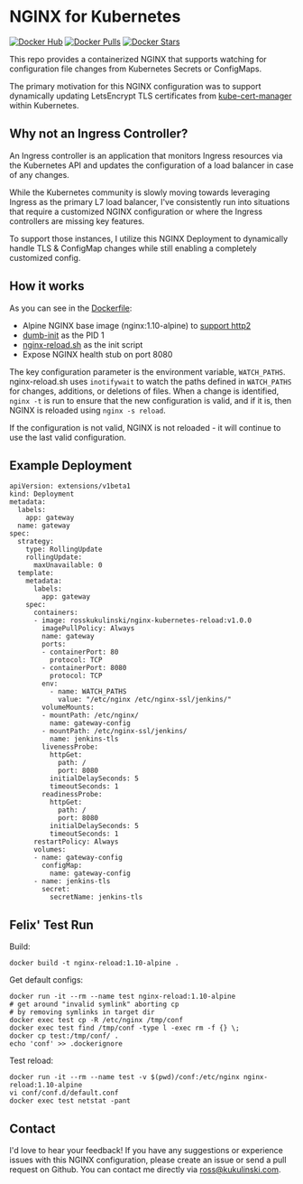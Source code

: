 # NGINX for Kubernetes

[![Docker Hub](https://img.shields.io/badge/docker-ready-blue.svg)](https://hub.docker.com/r/rosskukulinski/nginx-kubernetes-reload/)
[![Docker Pulls](https://img.shields.io/docker/pulls/rosskukulinski/nginx-kubernetes-reload.svg?maxAge=2592000)]()
[![Docker Stars](https://img.shields.io/docker/stars/rosskukulinski/nginx-kubernetes-reload.svg?maxAge=2592000)]()

This repo provides a containerized NGINX that supports watching for configuration file changes
from Kubernetes Secrets or ConfigMaps.

The primary motivation for this NGINX configuration was to support dynamically updating LetsEncrypt
TLS certificates from [kube-cert-manager](https://github.com/PalmStoneGames/kube-cert-manager) within Kubernetes.

## Why not an Ingress Controller?

An Ingress controller is an application that monitors Ingress resources via the Kubernetes API and updates the configuration of a load balancer in case of any changes.

While the Kubernetes community is slowly moving towards leveraging Ingress as the primary L7 load balancer,
I've consistently run into situations that require a customized NGINX configuration or where the Ingress controllers are missing key features.

To support those instances, I utilize this NGINX Deployment to dynamically handle TLS & ConfigMap changes
while still enabling a completely customized config.

## How it works

As you can see in the [Dockerfile](./Dockerfile):

* Alpine NGINX base image (nginx:1.10-alpine) to [support http2](https://github.com/nginxinc/docker-nginx/issues/76)
* [dumb-init](https://github.com/Yelp/dumb-init) as the PID 1
* [nginx-reload.sh](./nginx-reload.sh) as the init script
* Expose NGINX health stub on port 8080


The key configuration parameter is the environment variable, `WATCH_PATHS`.  nginx-reload.sh uses `inotifywait` to watch the paths defined in `WATCH_PATHS` for changes, additions, or deletions of files.  When a change is identified, `nginx -t` is run to ensure that the new configuration is valid, and if it is, then NGINX is reloaded using `nginx -s reload`.

If the configuration is not valid, NGINX is not reloaded - it will continue to use the last valid configuration.

## Example Deployment

```
apiVersion: extensions/v1beta1
kind: Deployment
metadata:
  labels:
    app: gateway
  name: gateway
spec:
  strategy:
    type: RollingUpdate
    rollingUpdate:
      maxUnavailable: 0
  template:
    metadata:
      labels:
        app: gateway
    spec:
      containers:
      - image: rosskukulinski/nginx-kubernetes-reload:v1.0.0
        imagePullPolicy: Always
        name: gateway
        ports:
        - containerPort: 80
          protocol: TCP
        - containerPort: 8080
          protocol: TCP
        env:
          - name: WATCH_PATHS
            value: "/etc/nginx /etc/nginx-ssl/jenkins/"
        volumeMounts:
        - mountPath: /etc/nginx/
          name: gateway-config
        - mountPath: /etc/nginx-ssl/jenkins/
          name: jenkins-tls
        livenessProbe:
          httpGet:
            path: /
            port: 8080
          initialDelaySeconds: 5
          timeoutSeconds: 1
        readinessProbe:
          httpGet:
            path: /
            port: 8080
          initialDelaySeconds: 5
          timeoutSeconds: 1
      restartPolicy: Always
      volumes:
      - name: gateway-config
        configMap:
          name: gateway-config
      - name: jenkins-tls
        secret:
          secretName: jenkins-tls
```

## Felix' Test Run
Build:
```
docker build -t nginx-reload:1.10-alpine .
```

Get default configs:
```
docker run -it --rm --name test nginx-reload:1.10-alpine
# get around "invalid symlink" aborting cp
# by removing symlinks in target dir
docker exec test cp -R /etc/nginx /tmp/conf
docker exec test find /tmp/conf -type l -exec rm -f {} \;
docker cp test:/tmp/conf/ .
echo 'conf' >> .dockerignore
```

Test reload:
```
docker run -it --rm --name test -v $(pwd)/conf:/etc/nginx nginx-reload:1.10-alpine
vi conf/conf.d/default.conf
docker exec test netstat -pant
```


## Contact

I'd love to hear your feedback! If you have any suggestions or experience issues with this NGINX configuration, please create an issue or send a pull request on Github.
You can contact me directly via [ross@kukulinski.com](mailto:ross@kukulinski.com).

